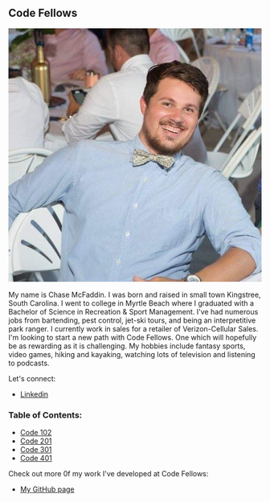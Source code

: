 ## **Code Fellows**

![chase](images/chase-profile.jpg)


My name is Chase McFaddin. I was born and raised in small town Kingstree, South Carolina. I went to college in Myrtle Beach where I graduated with a Bachelor of Science in Recreation & Sport Management. I've had numerous jobs from bartending, pest control, jet-ski tours, and being an interpretitive park ranger. I currently work in sales for a retailer of Verizon-Cellular Sales. I'm looking to start a new path with Code Fellows. One which will hopefully be as rewarding as it is challenging. My hobbies include fantasy sports, video games, hiking and kayaking, watching lots of television and listening to podcasts.

Let's connect:

- [Linkedin](https://www.linkedin.com/in/chase-mcfaddin-62a8a548/)


### **Table of Contents:**
 
- [Code 102](102/README.md)
- [Code 201](201/README.md)
- [Code 301](301/README.md)
- [Code 401](401/README.md)

Check out more 0f my work I've developed at Code Fellows:

- [My GitHub page](https://github.com/ChaseMcFaddin)